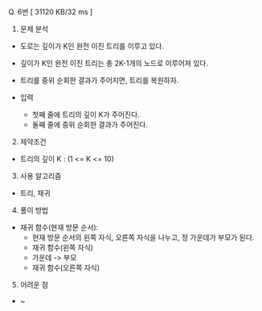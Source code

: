 Q. 6번 [ 31120 KB/32 ms ]

1. 문제 분석
- 도로는 깊이가 K인 완전 이진 트리를 이루고 있다.
- 깊이가 K인 완전 이진 트리는 총 2K-1개의 노드로 이루어져 있다.
- 트리를 중위 순회한 결과가 주어지면, 트리를 복원하자.

- 입력
  - 첫째 줄에 트리의 깊이 K가 주어진다.
  - 둘째 줄에 중위 순회한 결과가 주어진다.

2. 제약조건
- 트리의 깊이 K : (1 <= K <= 10)

3. 사용 알고리즘
- 트리, 재귀

4. 풀이 방법
- 재귀 함수(현재 방문 순서):
  - 현재 방문 순서의 왼쪽 자식, 오른쪽 자식을 나누고, 정 가운데가 부모가 된다.
  - 재귀 함수(왼쪽 자식)
  - 가운데 -> 부모
  - 재귀 함수(오른쪽 자식)

5. 어려운 점
- ~